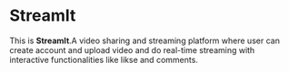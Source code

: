 # StreamIt

This is **StreamIt**.A video sharing and streaming platform where user can create account and upload video and do real-time streaming with interactive functionalities like likse and comments.
